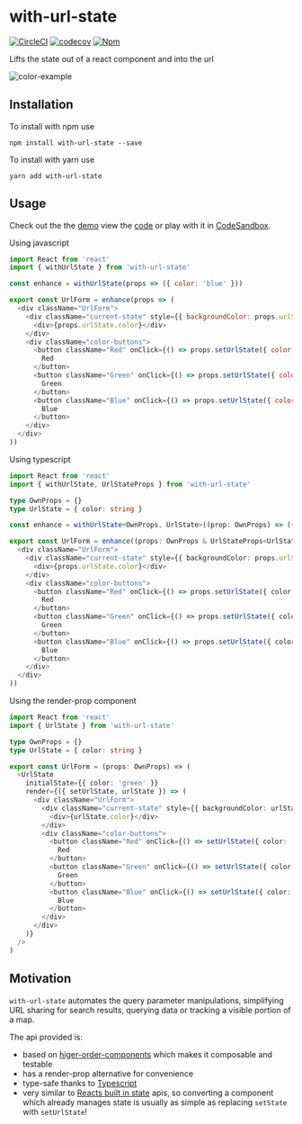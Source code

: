 # with-url-state

[![CircleCI](https://circleci.com/gh/Dean177/with-url-state.svg?style=shield)](https://circleci.com/gh/Dean177/with-url-state)
[![codecov](https://codecov.io/gh/Dean177/with-url-state/branch/master/graph/badge.svg)](https://codecov.io/gh/Dean177/with-url-state)
[![Npm](https://badge.fury.io/js/with-url-state.svg)](https://www.npmjs.com/package/with-url-state)

Lifts the state out of a react component and into the url

![color-example](./example/color-example.gif)

## Installation

To install with npm use

`npm install with-url-state --save`

To install with yarn use

`yarn add with-url-state`

## Usage

Check out the the [demo](https://dean177.github.io/with-url-state/) view the [code](https://github.com/Dean177/with-url-state/tree/master/demo) or play with it in [CodeSandbox](https://codesandbox.io/s/18x4l87yx7). 

Using javascript

```javascript
import React from 'react'
import { withUrlState } from 'with-url-state'

const enhance = withUrlState(props => ({ color: 'blue' }))

export const UrlForm = enhance(props => (
  <div className="UrlForm">
    <div className="current-state" style={{ backgroundColor: props.urlState.color }}>
      <div>{props.urlState.color}</div>
    </div>
    <div className="color-buttons">
      <button className="Red" onClick={() => props.setUrlState({ color: 'red' })}>
        Red
      </button>
      <button className="Green" onClick={() => props.setUrlState({ color: 'green' })}>
        Green
      </button>
      <button className="Blue" onClick={() => props.setUrlState({ color: 'blue' })}>
        Blue
      </button>
    </div>
  </div>
))
```

Using typescript

```typescript jsx
import React from 'react'
import { withUrlState, UrlStateProps } from 'with-url-state'

type OwnProps = {}
type UrlState = { color: string }

const enhance = withUrlState<OwnProps, UrlState>((prop: OwnProps) => ({ color: 'blue' }))

export const UrlForm = enhance((props: OwnProps & UrlStateProps<UrlState>) => (
  <div className="UrlForm">
    <div className="current-state" style={{ backgroundColor: props.urlState.color }}>
      <div>{props.urlState.color}</div>
    </div>
    <div className="color-buttons">
      <button className="Red" onClick={() => props.setUrlState({ color: 'red' })}>
        Red
      </button>
      <button className="Green" onClick={() => props.setUrlState({ color: 'green' })}>
        Green
      </button>
      <button className="Blue" onClick={() => props.setUrlState({ color: 'blue' })}>
        Blue
      </button>
    </div>
  </div>
))
```

Using the render-prop component

```typescript jsx
import React from 'react'
import { UrlState } from 'with-url-state'

type OwnProps = {}
type UrlState = { color: string }

export const UrlForm = (props: OwnProps) => (
  <UrlState
    initialState={{ color: 'green' }}
    render={({ setUrlState, urlState }) => (
      <div className="UrlForm">
        <div className="current-state" style={{ backgroundColor: urlState.color }}>
          <div>{urlState.color}</div>
        </div>
        <div className="color-buttons">
          <button className="Red" onClick={() => setUrlState({ color: 'red' })}>
            Red
          </button>
          <button className="Green" onClick={() => setUrlState({ color: 'green' })}>
            Green
          </button>
          <button className="Blue" onClick={() => setUrlState({ color: 'blue' })}>
            Blue
          </button>
        </div>
      </div>
    )}
  />
)
```

## Motivation

`with-url-state` automates the query parameter manipulations, simplifying URL sharing for search results, querying data or tracking a visible portion of a map.

The api provided is:

- based on [higer-order-components](https://reactjs.org/docs/higher-order-components.html) which makes it composable and testable
- has a render-prop alternative for convenience
- type-safe thanks to [Typescript](https://www.typescriptlang.org/)
- very similar to [Reacts built in state](https://reactjs.org/docs/state-and-lifecycle.html) apis, so converting a component which already manages state is usually as simple as replacing `setState` with `setUrlState`!

